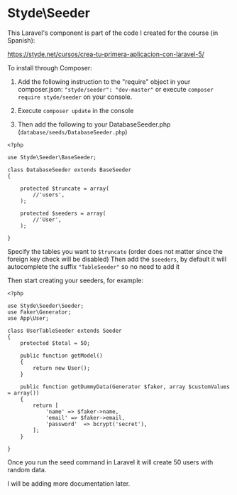 # Styde\Seeder
This Laravel's component is part of the code I created for the course (in Spanish):

https://styde.net/cursos/crea-tu-primera-aplicacion-con-laravel-5/

To install through Composer:

1. Add the following instruction to the "require" object in your composer.json: `"styde/seeder": "dev-master"` or execute `composer require styde/seeder` on your console.

2. Execute `composer update` in the console

3. Then add the following to your DatabaseSeeder.php (`database/seeds/DatabaseSeeder.php`)

```
<?php

use Styde\Seeder\BaseSeeder;

class DatabaseSeeder extends BaseSeeder
{

    protected $truncate = array(
        //'users',
    );

    protected $seeders = array(
        //'User',
    );

}
```

Specify the tables you want to `$truncate` (order does not matter since the foreign key check will be disabled)
Then add the `$seeders`, by default it will autocomplete the suffix `"TableSeeder"` so no need to add it

Then start creating your seeders, for example:

```
<?php

use Styde\Seeder\Seeder;
use Faker\Generator;
use App\User;

class UserTableSeeder extends Seeder
{
    protected $total = 50;

    public function getModel()
    {
        return new User();
    }

    public function getDummyData(Generator $faker, array $customValues = array())
    {
        return [
            'name' => $faker->name,
            'email' => $faker->email,
            'password'  => bcrypt('secret'),
        ];
    }

}
```

Once you run the seed command in Laravel it will create 50 users with random data.

I will be adding more documentation later.
